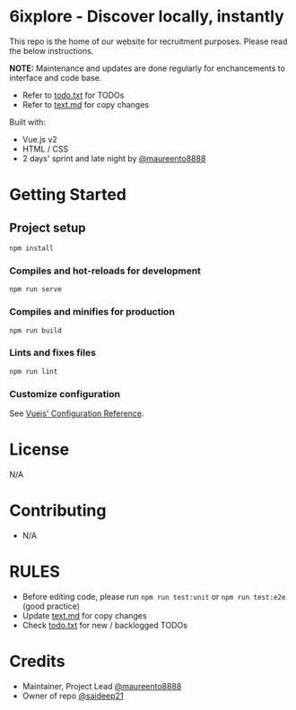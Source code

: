 # 6ixplore - Discover locally, instantly

This repo is the home of our website for recruitment purposes. Please read the below instructions.

<strong>NOTE:</strong> Maintenance and updates are done regularly for enchancements to interface and code base.

- Refer to [todo.txt](./todo.txt) for TODOs
- Refer to [text.md](./text.md) for copy changes

Built with:

- Vue.js v2
- HTML / CSS
- 2 days' sprint and late night by [@maureento8888](https://github.com/maureento8888)

# Getting Started

## Project setup

```
npm install
```

### Compiles and hot-reloads for development

```
npm run serve
```

### Compiles and minifies for production

```
npm run build
```

### Lints and fixes files

```
npm run lint
```

### Customize configuration

See [Vuejs' Configuration Reference](https://cli.vuejs.org/config/).

# License

N/A

# Contributing

- N/A

# RULES

- Before editing code, please run `npm run test:unit` or `npm run test:e2e` (good practice)
- Update [text.md](./text.md) for copy changes
- Check [todo.txt](./todo.txt) for new / backlogged TODOs

# Credits

- Maintainer, Project Lead [@maureento8888](https://github.com/maureento8888)
- Owner of repo [@saideep21](https://github.com/saideep21)

